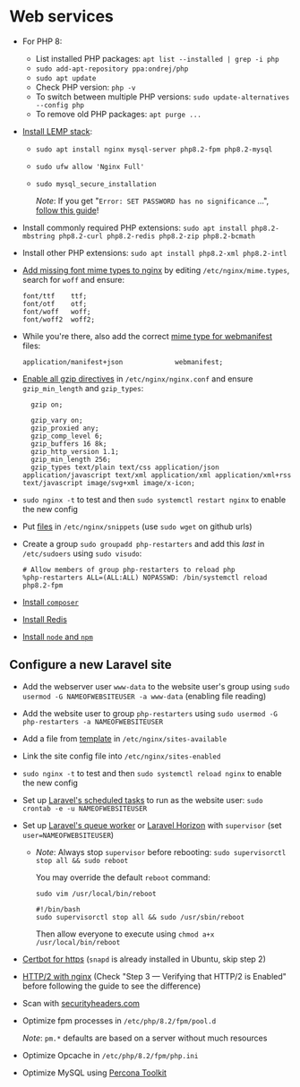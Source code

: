 # Web services

- For PHP 8:
  - List installed PHP packages: `apt list --installed | grep -i php`
  - `sudo add-apt-repository ppa:ondrej/php`
  - `sudo apt update`
  - Check PHP version: `php -v`
  - To switch between multiple PHP versions: `sudo update-alternatives --config php`
  - To remove old PHP packages: `apt purge ...`
- [Install LEMP stack](https://www.digitalocean.com/community/tutorials/how-to-install-linux-nginx-mysql-php-lemp-stack-on-ubuntu-22-04):
  - `sudo apt install nginx mysql-server php8.2-fpm php8.2-mysql`
  - `sudo ufw allow 'Nginx Full'`
  - `sudo mysql_secure_installation`

    _Note_: If you get "`Error: SET PASSWORD has no significance` ...", [follow this guide](https://www.digitalocean.com/community/questions/can-t-set-root-password-when-installing-mysql-server)!

- Install commonly required PHP extensions: `sudo apt install php8.2-mbstring php8.2-curl php8.2-redis php8.2-zip php8.2-bcmath`
- Install other PHP extensions: `sudo apt install php8.2-xml php8.2-intl`
- [Add missing font mime types to nginx](https://github.com/fontello/fontello/wiki/How-to-setup-server-to-serve-fonts)
  by editing `/etc/nginx/mime.types`, search for `woff` and ensure:

      font/ttf    ttf;
      font/otf    otf;
      font/woff   woff;
      font/woff2  woff2;

- While you're there, also add the correct [mime type for webmanifest](https://developer.mozilla.org/en-US/docs/Web/Manifest#deploying_a_manifest) files:

      application/manifest+json             webmanifest;

- [Enable all gzip directives](https://www.digitalocean.com/community/tutorials/how-to-add-the-gzip-module-to-nginx-on-ubuntu-16-04)
  in `/etc/nginx/nginx.conf` and ensure `gzip_min_length` and `gzip_types`:

        gzip on;

        gzip_vary on;
        gzip_proxied any;
        gzip_comp_level 6;
        gzip_buffers 16 8k;
        gzip_http_version 1.1;
        gzip_min_length 256;
        gzip_types text/plain text/css application/json application/javascript text/xml application/xml application/xml+rss text/javascript image/svg+xml image/x-icon;

- `sudo nginx -t` to test and then `sudo systemctl restart nginx` to enable the new config
- Put [files](../nginx/snippets/) in `/etc/nginx/snippets` (use `sudo wget` on github urls)
- Create a group `sudo groupadd php-restarters` and add this _last_ in `/etc/sudoers` using `sudo visudo`:

      # Allow members of group php-restarters to reload php
      %php-restarters ALL=(ALL:ALL) NOPASSWD: /bin/systemctl reload php8.2-fpm

- [Install `composer`](https://www.digitalocean.com/community/tutorials/how-to-install-and-use-composer-on-ubuntu-22-04)
- [Install Redis](https://www.digitalocean.com/community/tutorials/how-to-install-and-secure-redis-on-ubuntu-22-04)
- [Install `node` and `npm`](https://www.digitalocean.com/community/tutorials/how-to-install-node-js-on-ubuntu-22-04)

## Configure a new Laravel site

- Add the webserver user `www-data` to the website user's group using `sudo usermod -G NAMEOFWEBSITEUSER -a www-data` (enabling file reading)
- Add the website user to group `php-restarters` using `sudo usermod -G php-restarters -a NAMEOFWEBSITEUSER`
- Add a file from [template](../nginx/sites-available/laravel-site) in `/etc/nginx/sites-available`
- Link the site config file into `/etc/nginx/sites-enabled`
- `sudo nginx -t` to test and then `sudo systemctl reload nginx` to enable the new config
- Set up [Laravel's scheduled tasks](https://laravel.com/docs/scheduling#running-the-scheduler)
    to run as the website user: `sudo crontab -e -u NAMEOFWEBSITEUSER`
- Set up [Laravel's queue worker](https://laravel.com/docs/queues#installing-supervisor)
    or [Laravel Horizon](https://laravel.com/docs/horizon#deploying-horizon) with `supervisor`
    (set `user=NAMEOFWEBSITEUSER`)

  - _Note_: Always stop `supervisor` before rebooting: `sudo supervisorctl stop all && sudo reboot`

      You may override the default `reboot` command:

      `sudo vim /usr/local/bin/reboot`

        #!/bin/bash
        sudo supervisorctl stop all && sudo /usr/sbin/reboot

      Then allow everyone to execute using `chmod a+x /usr/local/bin/reboot`


- [Certbot for https](https://certbot.eff.org/instructions?ws=nginx&os=ubuntufocal)
    (`snapd` is already installed in Ubuntu, skip step 2)
- [HTTP/2 with nginx](https://www.digitalocean.com/community/tutorials/how-to-set-up-nginx-with-http-2-support-on-ubuntu-22-04)
    (Check "Step 3 — Verifying that HTTP/2 is Enabled" before following the guide to see the difference)
- Scan with [securityheaders.com](https://securityheaders.com)
- Optimize fpm processes in `/etc/php/8.2/fpm/pool.d`

  _Note_: `pm.*` defaults are based on a server without much resources
- Optimize Opcache in `/etc/php/8.2/fpm/php.ini`
- Optimize MySQL using [Percona Toolkit](https://www.percona.com/doc/percona-toolkit/LATEST/installation.html)
